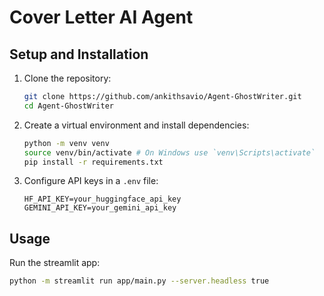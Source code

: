 # Cover Letter AI Agent

## Setup and Installation
1. Clone the repository:
   ```bash
   git clone https://github.com/ankithsavio/Agent-GhostWriter.git
   cd Agent-GhostWriter
   ```

2. Create a virtual environment and install dependencies:
   ```bash
   python -m venv venv
   source venv/bin/activate # On Windows use `venv\Scripts\activate`
   pip install -r requirements.txt
   ```

3. Configure API keys in a `.env` file:
   ```env
   HF_API_KEY=your_huggingface_api_key
   GEMINI_API_KEY=your_gemini_api_key
   ```

## Usage
   Run the streamlit app:
   ```bash
   python -m streamlit run app/main.py --server.headless true
   ```


